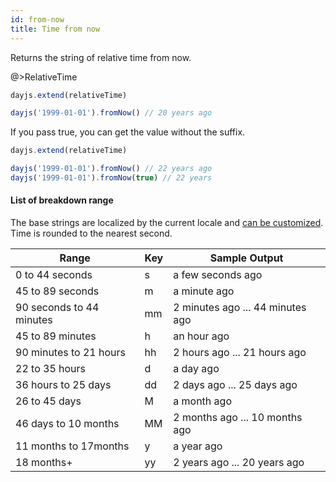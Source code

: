 ```yaml
---
id: from-now
title: Time from now
---
```


Returns the string of relative time from now.

@>RelativeTime

```js
dayjs.extend(relativeTime)

dayjs('1999-01-01').fromNow() // 20 years ago
```

If you pass true, you can get the value without the suffix.

```js
dayjs.extend(relativeTime)

dayjs('1999-01-01').fromNow() // 22 years ago
dayjs('1999-01-01').fromNow(true) // 22 years
```

#### List of breakdown range

The base strings are localized by the current locale and [can be customized](../customization/relative-time). Time is rounded to the nearest second.

| Range                    | Key | Sample Output                    |
| ------------------------ | --- | -------------------------------- |
| 0 to 44 seconds          | s   | a few seconds ago                |
| 45 to 89 seconds         | m   | a minute ago                     |
| 90 seconds to 44 minutes | mm  | 2 minutes ago ... 44 minutes ago |
| 45 to 89 minutes         | h   | an hour ago                      |
| 90 minutes to 21 hours   | hh  | 2 hours ago ... 21 hours ago     |
| 22 to 35 hours           | d   | a day ago                        |
| 36 hours to 25 days      | dd  | 2 days ago ... 25 days ago       |
| 26 to 45 days            | M   | a month ago                      |
| 46 days to 10 months     | MM  | 2 months ago ... 10 months ago   |
| 11 months to 17months    | y   | a year ago                       |
| 18 months+               | yy  | 2 years ago ... 20 years ago     |
